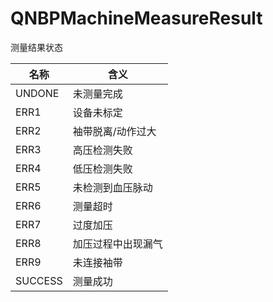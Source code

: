 # QNBPMachineMeasureResult

测量结果状态

| 名称      | 含义        |
|---------|-----------|
| UNDONE  | 未测量完成     |
| ERR1    | 设备未标定     |
| ERR2    | 袖带脱离/动作过大 |
| ERR3    | 高压检测失败    |
| ERR4    | 低压检测失败    |
| ERR5    | 未检测到血压脉动  |
| ERR6    | 测量超时      |
| ERR7    | 过度加压      |
| ERR8    | 加压过程中出现漏气 |
| ERR9    | 未连接袖带     |
| SUCCESS | 测量成功      |